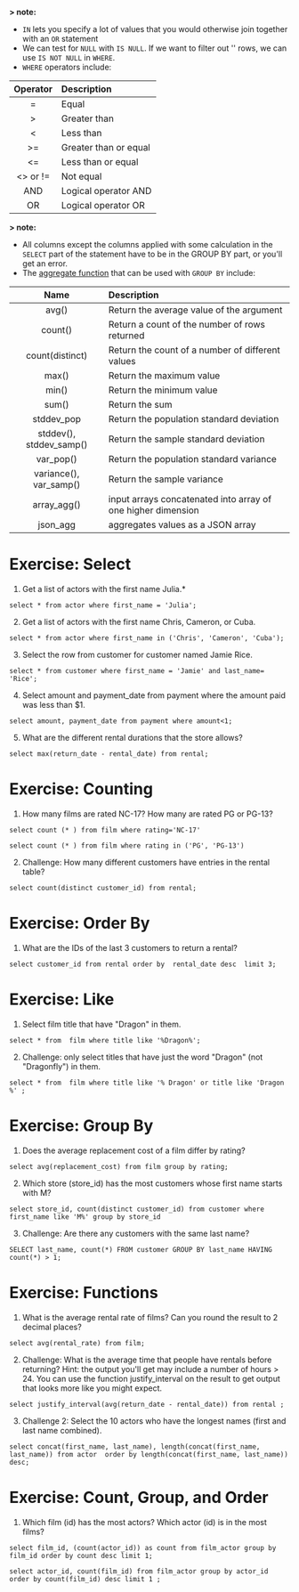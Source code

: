 **> note:**

* `IN` lets you specify a lot of values that you would otherwise join together with an `OR` statement
* We can test for `NULL` with `IS NULL`. If we want to filter out '<NA>' rows, we can use `IS NOT NULL` in `WHERE`.
* `WHERE` operators include:

| Operator | Description |
|:---:|:---|
| = | Equal |
| > | Greater than |
| < | Less than |
| >= | Greater than or equal |
| <= | Less than or equal |
| <> or != | Not equal |
| AND | Logical operator AND |
| OR | Logical operator OR |


**> note:**

* All columns except the columns applied with some calculation in the `SELECT` part of the statement have to be in the GROUP BY part, or you'll get an error.
* The [aggregate function](https://www.postgresql.org/docs/9.5/static/functions-aggregate.html) that can be used with `GROUP BY` include:

| Name | Description |
|:---:|:---|
| avg() | Return the average value of the argument |
| count() | Return a count of the number of rows returned |
| count(distinct) | Return the count of a number of different values |
| max() | Return the maximum value |
| min() | Return the minimum value |
| sum() | Return the sum |
| stddev_pop | Return the population standard deviation |
| stddev(), stddev_samp() | Return the sample standard deviation |
| var_pop() | Return the population standard variance |
| variance(), var_samp() | Return the sample variance |
| array_agg() | input arrays concatenated into array of one higher dimension  |
| json_agg | aggregates values as a JSON array | 





# Exercise: Select

1. Get a list of actors with the first name Julia.*

`select * from actor where first_name = 'Julia';`

2. Get a list of actors with the first name Chris, Cameron, or Cuba.

`select * from actor where first_name in ('Chris', 'Cameron', 'Cuba');`

3. Select the row from customer for customer named Jamie Rice.

`select * from customer where first_name = 'Jamie' and last_name= 'Rice';`

4. Select amount and payment_date from payment where the amount paid was less than $1.

`select amount, payment_date from payment where amount<1;`

5. What are the different rental durations that the store allows?

`select max(return_date - rental_date) from rental;`

# Exercise: Counting


1. How many films are rated NC-17? How many are rated PG or PG-13?


`select count (* ) from film where rating='NC-17'`


`select count (* ) from film where rating in ('PG', 'PG-13')`



2. Challenge: How many different customers have entries in the rental table?

`select count(distinct customer_id) from rental;`

# Exercise: Order By

1. What are the IDs of the last 3 customers to return a rental?

`select customer_id from rental order by  rental_date desc  limit 3;`

# Exercise: Like

1. Select film title that have "Dragon" in them.

`select * from  film where title like '%Dragon%';`

2. Challenge: only select titles that have just the word "Dragon" (not "Dragonfly") in them.

`select * from  film where title like '% Dragon' or title like 'Dragon %' ;`

# Exercise: Group By

1. Does the average replacement cost of a film differ by rating?

`select avg(replacement_cost) from film group by rating;`

2. Which store (store_id) has the most customers whose first name starts with M?

`select store_id, count(distinct customer_id) from customer where first_name like 'M%' group by store_id`

3. Challenge: Are there any customers with the same last name?

`SELECT last_name, count(*) FROM customer GROUP BY last_name HAVING count(*) > 1;`

# Exercise: Functions

1. What is the average rental rate of films? Can you round the result to 2 decimal places?

`select avg(rental_rate) from film;`

2. Challenge: What is the average time that people have rentals before returning? Hint: the output you'll get may include a number of hours > 24. You can use the function justify_interval on the result to get output that looks more like you might expect.

`select justify_interval(avg(return_date - rental_date)) from rental ;`

3. Challenge 2: Select the 10 actors who have the longest names (first and last name combined).

`select concat(first_name, last_name), length(concat(first_name, last_name)) from actor 
order by length(concat(first_name, last_name)) desc;`

# Exercise: Count, Group, and Order

1. Which film (id) has the most actors? Which actor (id) is in the most films?


`select film_id, (count(actor_id)) as count from film_actor group by film_id order by count desc limit 1;`

`select actor_id, count(film_id) from film_actor group by actor_id order by count(film_id) desc limit 1 ;`











